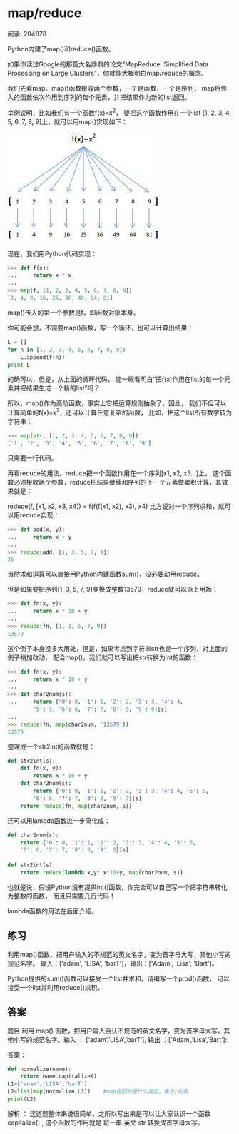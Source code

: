 # map/reduce

阅读: 204878

Python内建了map()和reduce()函数。

如果你读过Google的那篇大名鼎鼎的论文“MapReduce: Simplified Data Processing
on Large Clusters”，你就能大概明白map/reduce的概念。

我们先看map。map()函数接收两个参数，一个是函数，一个是序列，
map将传入的函数依次作用到序列的每个元素，并把结果作为新的list返回。

举例说明，比如我们有一个函数f(x)=x<sup>2</sup>，
要把这个函数作用在一个list [1, 2, 3, 4, 5, 6, 7, 8, 9]上，就可以用map()实现如下：

![map](images/26-1.png)

现在，我们用Python代码实现：

```python
>>> def f(x):
...     return x * x
...
>>> map(f, [1, 2, 3, 4, 5, 6, 7, 8, 9])
[1, 4, 9, 16, 25, 36, 49, 64, 81]
```

map()传入的第一个参数是f，即函数对象本身。

你可能会想，不需要map()函数，写一个循环，也可以计算出结果：

```python
L = []
for n in [1, 2, 3, 4, 5, 6, 7, 8, 9]:
    L.append(f(n))
print L
```
的确可以，但是，从上面的循环代码，
能一眼看明白“把f(x)作用在list的每一个元素并把结果生成一个新的list”吗？

所以，map()作为高阶函数，事实上它把运算规则抽象了，因此，
我们不但可以计算简单的f(x)=x<sup>2</sup>，还可以计算任意复杂的函数，
比如，把这个list所有数字转为字符串：

```python
>>> map(str, [1, 2, 3, 4, 5, 6, 7, 8, 9])
['1', '2', '3', '4', '5', '6', '7', '8', '9']
```

只需要一行代码。

再看reduce的用法。reduce把一个函数作用在一个序列[x1, x2, x3...]上，
这个函数必须接收两个参数，reduce把结果继续和序列的下一个元素做累积计算，其效果就是：

reduce(f, [x1, x2, x3, x4]) = f(f(f(x1, x2), x3), x4)
比方说对一个序列求和，就可以用reduce实现：

```python
>>> def add(x, y):
...     return x + y
...
>>> reduce(add, [1, 3, 5, 7, 9])
25
```

当然求和运算可以直接用Python内建函数sum()，没必要动用reduce。

但是如果要把序列[1, 3, 5, 7, 9]变换成整数13579，reduce就可以派上用场：

```python
>>> def fn(x, y):
...     return x * 10 + y
...
>>> reduce(fn, [1, 3, 5, 7, 9])
13579
```
这个例子本身没多大用处，但是，如果考虑到字符串str也是一个序列，对上面的例子稍加改动，
配合map()，我们就可以写出把str转换为int的函数：

```python
>>> def fn(x, y):
...     return x * 10 + y
...
>>> def char2num(s):
...     return {'0': 0, '1': 1, '2': 2, '3': 3, '4': 4,
        '5': 5, '6': 6, '7': 7, '8': 8, '9': 9}[s]
...
>>> reduce(fn, map(char2num, '13579'))
13579
```

整理成一个str2int的函数就是：

```python
def str2int(s):
    def fn(x, y):
        return x * 10 + y
    def char2num(s):
        return {'0': 0, '1': 1, '2': 2, '3': 3, '4': 4, '5': 5,
        '6': 6, '7': 7, '8': 8, '9': 9}[s]
    return reduce(fn, map(char2num, s))
```

还可以用lambda函数进一步简化成：

```python
def char2num(s):
    return {'0': 0, '1': 1, '2': 2, '3': 3, '4': 4, '5': 5,
    '6': 6, '7': 7, '8': 8, '9': 9}[s]

def str2int(s):
    return reduce(lambda x,y: x*10+y, map(char2num, s))
```

也就是说，假设Python没有提供int()函数，你完全可以自己写一个把字符串转化为整数的函数，
而且只需要几行代码！

lambda函数的用法在后面介绍。

## 练习

利用map()函数，把用户输入的不规范的英文名字，变为首字母大写，其他小写的规范名字。
输入：['adam', 'LISA', 'barT']，输出：['Adam', 'Lisa', 'Bart']。

Python提供的sum()函数可以接受一个list并求和，请编写一个prod()函数，
可以接受一个list并利用reduce()求积。

## 答案

题目
利用 map() 函数，把用户输入否认不规范的英文名字，变为首字母大写，其他小写的规范名字。输入 ： [‘adam’,’LISA’,’barT’], 输出 ：[‘Adam’,’Lisa’,’Bart’]:

答案：

```python
def normalize(name):
    return name.capitalize()
L1=['adam','LISA','barT']
L2=list(map(normalize,L1))    #map返回的是什么类型，集合/列表
print(L2)   
```

解析 ：
这道题整体来说很简单，之所以写出来是可以让大家认识一个函数 capitalize() ,
这个函数的作用就是 将一串 英文 str 转换成首字母大写。
